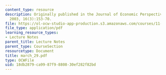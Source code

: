 ```yaml
---
content_type: resource
description: Originally published in the Journal of Economic Perspectives, Summer
  2003, 16(3):153-70.
file: https://ol-ocw-studio-app-production.s3.amazonaws.com/courses/11-946-planning-in-transition-economies-for-growth-and-equity-spring-2004/18db2879ca9987f9880830ef282f82bd_march_29.pdf
file_type: application/pdf
learning_resource_types:
- Lecture Notes
parent_title: Lecture Notes
parent_type: CourseSection
resourcetype: Document
title: march_29.pdf
type: OCWFile
uid: 18db2879-ca99-87f9-8808-30ef282f82bd
---
```


